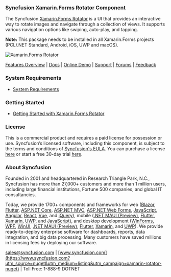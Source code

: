 ### Syncfusion Xamarin.Forms Rotator Component
The Syncfusion [Xamarin.Forms Rotator](https://www.syncfusion.com/xamarin-ui-controls/xamarin-rotator?utm_source=nuget&utm_medium=listing&utm_campaign=xamarin-rotator-nuget) is a UI that provides an interactive way to rotate images and navigate through a collection of views. It supports various navigation options like swiping, auto-play, and tapping.

**Note:** This package needs to be installed in all Xamarin.Forms projects (PCL/.NET Standard, Android, iOS, UWP and macOS).
	  
![Xamarin.Forms Rotator](https://cdn.syncfusion.com/nuget-readme/xamarin/xamarin_forms_rotator.png)

[Features Overview](https://www.syncfusion.com/xamarin-ui-controls/xamarin-rotator?utm_source=nuget&utm_medium=listing&utm_campaign=xamarin-rotator-nuget) | [Docs](https://help.syncfusion.com/xamarin/rotator/getting-started?utm_source=nuget&utm_medium=listing&utm_campaign=xamarin-rotator-nuget) | [Online Demo](https://github.com/syncfusion/xamarin-demos?utm_source=nuget&utm_medium=listing&utm_campaign=xamarin-rotator-nuget) | [Support](https://www.syncfusion.com/support/directtrac/incidents/newincident?utm_source=nuget&utm_medium=listing&utm_campaign=xamarin-rotator-nuget) | [Forums](https://www.syncfusion.com/forums/xamarin.forms?utm_source=nuget&utm_medium=listing&utm_campaign=xamarin-rotator-nuget) | [Feedback](https://www.syncfusion.com/feedback/xamarin-forms?utm_source=nuget&utm_medium=listing&utm_campaign=xamarin-rotator-nuget)

### System Requirements

* [System Requirements](https://help.syncfusion.com/xamarin/installation/system-requirements?utm_source=nuget&utm_medium=listing&utm_campaign=xamarin-rotator-nuget)

### Getting Started

* [Getting Started with Xamarin.Forms Rotator](https://help.syncfusion.com/xamarin/rotator/getting-started?utm_source=nuget&utm_medium=listing&utm_campaign=xamarin-rotator-nuget)

### License

This is a commercial product and requires a paid license for possession or use. Syncfusion’s licensed software, including this component, is subject to the terms and conditions of [Syncfusion's EULA](https://www.syncfusion.com/eula/es/?utm_source=nuget&utm_medium=listing&utm_campaign=xamarin-rotator-nuget). You can purchase a license [here](https://www.syncfusion.com/sales/products?utm_source=nuget&utm_medium=listing&utm_campaign=xamarin-rotator-nuget) or start a free 30-day trial [here](https://www.syncfusion.com/account/manage-trials/start-trials?utm_source=nuget&utm_medium=listing&utm_campaign=xamarin-rotator-nuget).

### About Syncfusion

Founded in 2001 and headquartered in Research Triangle Park, N.C., Syncfusion has more than 27,000+ customers and more than 1 million users, including large financial institutions, Fortune 500 companies, and global IT consultancies.
 
Today, we provide 1700+ components and frameworks for web ([Blazor](https://www.syncfusion.com/blazor-components?utm_source=nuget&utm_medium=listing&utm_campaign=xamarin-rotator-nuget), [Flutter](https://www.syncfusion.com/flutter-widgets?utm_source=nuget&utm_medium=listing&utm_campaign=xamarin-rotator-nuget), [ASP.NET Core](https://www.syncfusion.com/aspnet-core-ui-controls?utm_source=nuget&utm_medium=listing&utm_campaign=xamarin-rotator-nuget), [ASP.NET MVC](https://www.syncfusion.com/aspnet-mvc-ui-controls?utm_source=nuget&utm_medium=listing&utm_campaign=xamarin-rotator-nuget), [ASP.NET Web Forms](https://www.syncfusion.com/jquery/aspnet-webforms-ui-controls?utm_source=nuget&utm_medium=listing&utm_campaign=xamarin-rotator-nuget), [JavaScript](https://www.syncfusion.com/javascript-ui-controls?utm_source=nuget&utm_medium=listing&utm_campaign=xamarin-rotator-nuget), [Angular](https://www.syncfusion.com/angular-ui-components?utm_source=nuget&utm_medium=listing&utm_campaign=xamarin-rotator-nuget), [React](https://www.syncfusion.com/react-ui-components?utm_source=nuget&utm_medium=listing&utm_campaign=xamarin-rotator-nuget), [Vue](https://www.syncfusion.com/vue-ui-components?utm_source=nuget&utm_medium=listing&utm_campaign=xamarin-rotator-nuget), and [jQuery](https://www.syncfusion.com/jquery-ui-widgets?utm_source=nuget&utm_medium=listing&utm_campaign=xamarin-rotator-nuget)), mobile ([.NET MAUI (Preview)](https://www.syncfusion.com/maui-controls?utm_source=nuget&utm_medium=listing&utm_campaign=xamarin-rotator-nuget), [Flutter](https://www.syncfusion.com/flutter-widgets?utm_source=nuget&utm_medium=listing&utm_campaign=xamarin-rotator-nuget), [Xamarin](https://www.syncfusion.com/xamarin-ui-controls?utm_source=nuget&utm_medium=listing&utm_campaign=xamarin-rotator-nuget), [UWP](https://www.syncfusion.com/uwp-ui-controls?utm_source=nuget&utm_medium=listing&utm_campaign=xamarin-rotator-nuget), and [JavaScript](https://www.syncfusion.com/javascript-ui-controls?utm_source=nuget&utm_medium=listing&utm_campaign=xamarin-rotator-nuget)), and desktop development ([WinForms](https://www.syncfusion.com/winforms-ui-controls?utm_source=nuget&utm_medium=listing&utm_campaign=xamarin-rotator-nuget), [WPF](https://www.syncfusion.com/wpf-controls?utm_source=nuget&utm_medium=listing&utm_campaign=xamarin-rotator-nuget), [WinUI](https://www.syncfusion.com/winui-controls?utm_source=nuget&utm_medium=listing&utm_campaign=xamarin-rotator-nuget), [.NET MAUI (Preview)](https://www.syncfusion.com/maui-controls?utm_source=nuget&utm_medium=listing&utm_campaign=xamarin-rotator-nuget), [Flutter](https://www.syncfusion.com/flutter-widgets?utm_source=nuget&utm_medium=listing&utm_campaign=xamarin-rotator-nuget), [Xamarin](https://www.syncfusion.com/xamarin-ui-controls?utm_source=nuget&utm_medium=listing&utm_campaign=xamarin-rotator-nuget), and [UWP](https://www.syncfusion.com/uwp-ui-controls?utm_source=nuget&utm_medium=listing&utm_campaign=xamarin-rotator-nuget)). We provide ready-to-deploy enterprise software for dashboards, reports, data integration, and big data processing. Many customers have saved millions in licensing fees by deploying our software.

[sales@syncfusion.com](mailto:sales@syncfusion.com?Subject=Syncfusion%20Xamarin.Forms%20Rotator-%20NuGet) | [www.syncfusion.com](https://www.syncfusion.com?utm_source=nuget&utm_medium=listing&utm_campaign=xamarin-rotator-nuget) | Toll Free: 1-888-9 DOTNET 